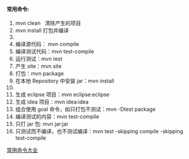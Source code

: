 #### 常用命令:
1. mvn clean   清除产生的项目
2. mvn install 打包并编译
3. 
4. 编译源代码： mvn compile 
5.  编译测试代码：mvn test-compile    
6.  运行测试：mvn test   
7.  产生 site：mvn site   
8.  打包：mvn package   
9.  在本地 Repository 中安装 jar：mvn install 
10.  
11.  生成 eclipse 项目：mvn eclipse:eclipse  
12.  生成 idea 项目：mvn idea:idea  
13.  组合使用 goal 命令，如只打包不测试：mvn -Dtest package   
14.  编译测试的内容：mvn test-compile  
15.  只打 jar 包: mvn jar:jar  
16.  只测试而不编译，也不测试编译：mvn test -skipping compile -skipping test-compile


[常用命令大全](https://segmentfault.com/a/1190000039379099)
